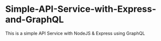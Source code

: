 # Simple-API-Service-with-Express-and-GraphQL
This is a simple API Service with NodeJS &amp; Express using GraphQL

